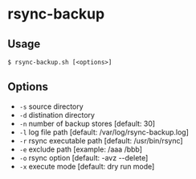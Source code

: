 # rsync-backup

## Usage

```
$ rsync-backup.sh [<options>]
```

## Options

- `-s` source directory
- `-d` distination directory
- `-n` number of backup stores [default: 30]
- `-l` log file path [default: /var/log/rsync-backup.log]
- `-r` rsync executable path [default: /usr/bin/rsync]
- `-e` exclude path [example: /aaa /bbb]
- `-o` rsync option [default: -avz --delete]
- `-x` execute mode [default: dry run mode]
